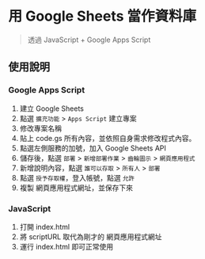 # 用 Google Sheets 當作資料庫
> 透過 JavaScript + Google Apps Script 

## 使用說明
### Google Apps Script
1. 建立 Google Sheets
2. 點選 `擴充功能` > `Apps Script` 建立專案
3. 修改專案名稱
4. 貼上 code.gs 所有內容，並依照自身需求修改程式內容。
5. 點選左側服務的加號，加入 Google Sheets API
6. 儲存後，點選 `部署` > `新增部署作業` > `齒輪圖示` > `網頁應用程式`
7. 新增說明內容，點選 `誰可以存取` > `所有人` >  `部署`
8. 點選 `授予存取權`，登入帳號，點選 `允許`
9. 複製 網頁應用程式網址，並保存下來

### JavaScript
1. 打開 index.html
2. 將 scriptURL 取代為剛才的 網頁應用程式網址
3. 運行 index.html 即可正常使用